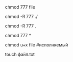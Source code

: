 chmod 777 file

chmod -R 777 ./

chmod -R 777 .

chmod 777 *


chmod u+x file  #исполняемый


touch файл.txt
